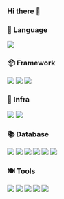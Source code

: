 ### Hi there 👋

<!--
**SsoYeon-kim/SsoYeon-kim** is a ✨ _special_ ✨ repository because its `README.md` (this file) appears on your GitHub profile.

Here are some ideas to get you started:

- 🔭 I’m currently working on ...
- 🌱 I’m currently learning ...
- 👯 I’m looking to collaborate on ...
- 🤔 I’m looking for help with ...
- 💬 Ask me about ...
- 📫 How to reach me: ...
- 😄 Pronouns: ...
- ⚡ Fun fact: ...
-->

### 🍙 Language   
<img src="https://img.shields.io/badge/Python-3776AB?&style=flat-square&logo=Python&logoColor=white"/>
   
### 📦 Framework
<img src="https://img.shields.io/badge/fastapi-009688?&style=flat-square&logo=fastapi&logoColor=white"/> <img src="https://img.shields.io/badge/flask-000000?&style=flat-square&logo=flask&logoColor=white"/> <img src="https://img.shields.io/badge/django-#92E20?&style=flat-square&logo=django&logoColor=white"/>
   
### 🏡 Infra
<img src="https://img.shields.io/badge/docker-2496ED?&style=flat-square&logo=docker&logoColor=white"/> <img src="https://img.shields.io/badge/amazonec2-FF9900?&style=flat-square&logo=amazonec2&logoColor=white"/> 
   
### 📚 Database
<img src="https://img.shields.io/badge/amazonrds-527FFF?&style=flat-square&logo=amazonrds&logoColor=white"/> <img src="https://img.shields.io/badge/mongodb-47A248?&style=flat-square&logo=mongodb&logoColor=white"/> <img src="https://img.shields.io/badge/mysql-4479A1?&style=flat-square&logo=mysql&logoColor=white"/> <img src="https://img.shields.io/badge/elasticsearch-005571?&style=flat-square&logo=elasticsearch&logoColor=white"/> <img src="https://img.shields.io/badge/opensearch-005EB8?&style=flat-square&logo=opensearch&logoColor=white"/> <img src="https://img.shields.io/badge/amazons3-569A31?&style=flat-square&logo=amazons3&logoColor=white"/>
   
### 🍽 Tools
<img src="https://img.shields.io/badge/git-F05032?&style=flat-square&logo=git&logoColor=white"/> <img src="https://img.shields.io/badge/github-181717?&style=flat-square&logo=github&logoColor=white"/> <img src="https://img.shields.io/badge/gitlab-FC6D26?&style=flat-square&logo=gitlab&logoColor=white"/> <img src="https://img.shields.io/badge/slack-4A154B?&style=flat-square&logo=slack&logoColor=white"/> <img src="https://img.shields.io/badge/linux-FCC624?&style=flat-square&logo=linux&logoColor=white"/>
